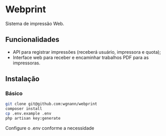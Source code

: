 # Webprint

Sistema de impressão Web.

## Funcionalidades

* API para registrar impressões (receberá usuário, impressora e quota);
* Interface web para receber e encaminhar trabalhos PDF para as impressoras.

## Instalação

### Básico

```bash
git clone git@github.com:wgnann/webprint
composer install
cp .env.example .env
php artisan key:generate
```

Configure o .env conforme a necessidade
